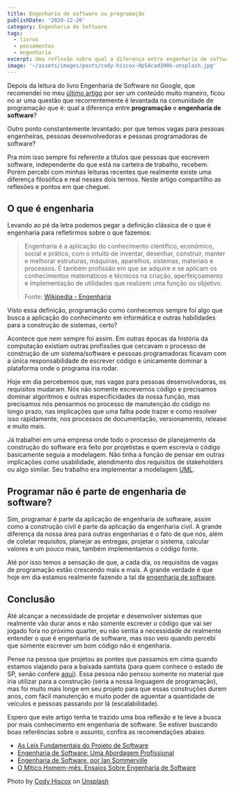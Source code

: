 ```yaml
---
title: Engenharia de software ou programação
publishDate: '2020-12-26'
category: Engenharia de Software
tags:
  - livros
  - pensamentos
  - engenharia
excerpt: Uma reflexão sobre qual a diferença entre engenharia de software e programação. Engenharia de software é a mesma coisa que programação? Programar é fazer engenharia?
image: '~/assets/images/posts/cody-hiscox-Hp5Acad1H0k-unsplash.jpg'
---
```


Depois da leitura do livro Engenharia de Software no Google, que recomendei no meu [último artigo](/posts/engenharia-de-software-no-google-recomendacao-de-livro/) por ser um conteúdo muito maneiro, ficou no ar uma questão que recorrentemente é levantada na comunidade de programação que é: qual a diferença entre **programação** e **engenharia de software**?

Outro ponto constantemente levantado: por que temos vagas para pessoas engenheiras, pessoas desenvolvedoras e pessoas programadoras de software?

Pra mim isso sempre foi referente a títulos que pessoas que escrevem software, independente do que está na carteira de trabalho, recebem. Porém percebi com minhas leituras recentes que realmente existe uma diferença filosófica e real nesses dois termos. Neste artigo compartilho as reflexões e pontos em que cheguei.

## <a name='Oqueengenharia'></a>O que é engenharia

Levando ao pé da letra podemos pegar a definição clássica de o que é engenharia para refletirmos sobre o que fazemos:

> Engenharia é a aplicação do conhecimento científico, econômico, social e prático, com o intuito de inventar, desenhar, construir, manter e melhorar estruturas, máquinas, aparelhos, sistemas, materiais e processos. É também profissão em que se adquire e se aplicam os conhecimentos matemáticos e técnicos na criação, aperfeiçoamento e implementação de utilidades que realizem uma função ou objetivo.
>
> Fonte: [Wikipedia - Engenharia](https://pt.wikipedia.org/wiki/Engenharia)

Visto essa definição, programação como conhecemos sempre foi algo que busca a aplicação do conhecimento em informática e outras habilidades para a construção de sistemas, certo?

Acontece que nem sempre foi assim. Em outras épocas da história da computação existiam outras profissões que cercavam o processo de construção de um sistema/software e pessoas programadoras ficavam com a única responsabilidade de escrever código e únicamente dominar a plataforma onde o programa iria rodar.

Hoje em dia percebemos que, nas vagas para pessoas desenvolvedoras, os requisitos mudaram. Nós não somente escrevemos código e precisamos dominar algoritmos e outras especificidades da nossa função, mas precisamos nós pensarmos no processo de manutenção do código no longo prazo, nas implicações que uma falha pode trazer e como resolver isso rapidamente, nos processos de documentação, versionamento, release e muito mais.

Já trabalhei em uma empresa onde todo o processo de planejamento da construção do software era feito por projetistas e quem escrevia o código basicamente seguia a modelagem. Não tinha a função de pensar em outras implicações como usabilidade, atendimento dos requisitos de stakeholders ou algo similar. Seu trabalho era implementar a modelagem [UML](https://www.uml.org/).

## <a name='Programarnopartedeengenhariadesoftware'></a>Programar não é parte de engenharia de software?

Sim, programar é parte da aplicação de engenharia de software, assim como a construção civil é parte da aplicação da engenharia civil. A grande diferença da nossa área para outras engenharias é o fato de que nós, além de coletar requisitos, planejar as entregas, projetar o sistema, calcular valores e um pouco mais, também implementamos o código fonte.

Até por isso temos a sensação de que, a cada dia, os requisitos de vagas de programação estão crescendo mais e mais. A grande verdade é que hoje em dia estamos realmente fazendo a tal da [engenharia de software](/posts/os-caminhos-da-engenharia-de-software-o-que-estudar/).

## <a name='Concluso'></a>Conclusão

Até alcançar a necessidade de projetar e desenvolver sistemas que realmente vão durar anos e não somente escrever o código que vai ser jogado fora no próximo quarter, eu não sentia a necessidade de realmente entender o que é engenharia de software, mas isso veio quando percebi que somente escrever um bom código não é engenharia.

Pense na pessoa que projetou as pontes que passamos em cima quando estamos viajando para a baixada santista (para quem conhece o estado de SP, senão confere [aqui](https://pt.wikipedia.org/wiki/Rodovia_dos_Imigrantes)). Essa pessoa não pensou somente no material que iria utilizar para a construção (seria a nossa linguagem de programação), mas foi muito mais longe em seu projeto para que essas construções durem anos, com fácil manutenção e muito poder de aguentar a quantidade de veículos e pessoas passando por lá (escalabilidade).

Espero que este artigo tenha te trazido uma boa reflexão e te leve a busca por mais conhecimento em engenharia de software. Se estiver buscando boas referências sobre o assunto, confira as recomendações abaixo.

- [As Leis Fundamentais do Projeto de Software](https://amzn.to/3aKHd82)
- [Engenharia de Software: Uma Abordagem Profissional](https://amzn.to/3pmsN1O)
- [Engenharia de Software, por Ian Sommerville](https://amzn.to/2WOaF4S)
- [O Mítico Homem-mês: Ensaios Sobre Engenharia de Software](https://amzn.to/2WKyb2H)

<span>Photo by <a href="https://unsplash.com/@codyhiscox?utm_source=unsplash&amp;utm_medium=referral&amp;utm_content=creditCopyText">Cody Hiscox</a> on <a href="https://unsplash.com/s/photos/bridges?utm_source=unsplash&amp;utm_medium=referral&amp;utm_content=creditCopyText">Unsplash</a></span>
